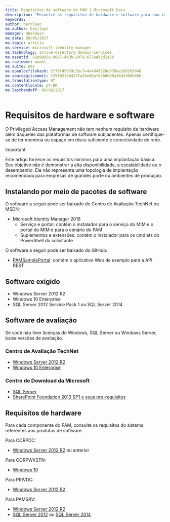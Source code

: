 ```yaml
---
title: Requisitos de software do PAM | Microsoft Docs
description: "Encontre os requisitos de hardware e software para uma implantação bem-sucedida do Privileged Access Management"
keywords: 
author: barclayn
ms.author: barclayn
manager: mbaldwin
ms.date: 09/06/2017
ms.topic: article
ms.service: microsoft-identity-manager
ms.technology: active-directory-domain-services
ms.assetid: 82a9085c-9667-4b3b-8079-657eab1d1e58
ms.reviewer: mwahl
ms.suite: ems
ms.openlocfilehash: 2ff6fd997dc5bc7e4a4949520e978ae2d8283d4b
ms.sourcegitcommit: f29f02fa8437fa55e86afd7b0b99a36d2306b96b
ms.translationtype: HT
ms.contentlocale: pt-BR
ms.lasthandoff: 09/08/2017
---
```

# <a name="hardware-and-software-requirements"></a>Requisitos de hardware e software

O Privileged Access Management não tem nenhum requisito de hardware além daqueles das plataformas de software subjacentes. Apenas certifique-se de ter memória ou espaço em disco suficiente e conectividade de rede.

>[!IMPORTANT]
Este artigo fornece os requisitos mínimos para uma implantação básica. Seu objetivo não é demonstrar a alta disponibilidade, a escalabilidade ou o desempenho. Ele não representa uma topologia de implantação recomendada para empresas de grandes porte ou ambientes de produção.

## <a name="installing-from-software-packages"></a>Instalando por meio de pacotes de software

O software a seguir pode ser baixado do Centro de Avaliação TechNet ou MSDN:

- Microsoft Identity Manager 2016
  - Serviço e portal: contém o instalador para o serviço do MIM e o portal do MIM e para o cenário do PAM
  - Suplementos e extensões: contém o instalador para os cmdlets do PowerShell do solicitante

O software a seguir pode ser baixado do GitHub:

- [PAMSamplePortal](https://github.com/Azure/identity-management-samples): contém o aplicativo Web de exemplo para a API REST

## <a name="required-software"></a>Software exigido

- Windows Server 2012 R2
- Windows 10 Enterprise
- SQL Server 2012 Service Pack 1 ou SQL Server 2014

## <a name="evaluation-software"></a>Software de avaliação

Se você não tiver licenças do Windows, SQL Server ou Windows Server, baixe versões de avaliação.

### <a name="technet-evaluation-center"></a>Centro de Avaliação TechNet

- [Windows Server 2012 R2](https://www.microsoft.com/evalcenter/evaluate-windows-server-2012-r2)
- [Windows 10 Enterprise](https://www.microsoft.com/evalcenter/evaluate-windows-10-enterprise)

### <a name="microsoft-download-center"></a>Centro de Download da Microsoft

- [SQL Server](https://www.microsoft.com/download/details.aspx?id=29066)  
- [SharePoint Foundation 2013 SP1 e seus pré-requisitos](https://www.microsoft.com/download/details.aspx?id=42039)

## <a name="hardware-requirements"></a>Requisitos de hardware

Para cada componente do PAM, consulte os requisitos do sistema referentes aos produtos de software.

Para CORPDC:

- [Windows Server 2012 R2](https://technet.microsoft.com/library/dn303418.aspx) ou anterior

Para CORPWKSTN:

- [Windows 10](https://technet.microsoft.com/windows/dn798752.aspx)

Para PRIVDC:

- [Windows Server 2012 R2](https://technet.microsoft.com/library/dn303418.aspx)

Para PAMSRV:

- [Windows Server 2012 R2](https://technet.microsoft.com/library/dn303418.aspx)
- [SQL Server 2012](https://msdn.microsoft.com/library/ms143506(sql.110).aspx) ou [SQL Server 2014](https://msdn.microsoft.com/en-us/library/ms143506(v=sql.120).aspx)
